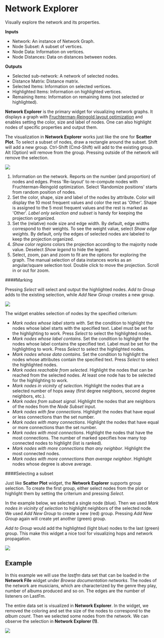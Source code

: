 Network Explorer
================

Visually explore the network and its properties.

**Inputs**

- Network: An instance of Network Graph.
- Node Subset: A subset of vertices.
- Node Data: Information on vertices.
- Node Distances: Data on distances between nodes.

**Outputs**

- Selected sub-network: A network of selected nodes.
- Distance Matrix: Distance matrix.
- Selected Items: Information on selected vertices.
- Highlighted Items: Information on highlighted vertices.
- Remaining Items: Information on remaining items (not selected or highlighted).

**Network Explorer** is the primary widget for visualizing network graphs. It displays a graph with [Fruchterman-Reingold layout optimization](https://en.wikipedia.org/wiki/Force-directed_graph_drawing) and enables setting the color, size and label of nodes. One can also highlight nodes of specific properties and output them.

The visualization in **Network Explorer** works just like the one for **Scatter Plot**. To select a subset of nodes, draw a rectangle around the subset. Shift will add a new group. Ctrl-Shift (Cmd-Shift) will add to the existing group. Alt (Option) will remove from the group. Pressing outside of the network will remove the selection.

![](images/Network-Explorer-overview-stamped.png)

1. Information on the network. Reports on the number (and proportion) of nodes and edges. Press 'Re-layout' to re-compute nodes with Fruchterman-Reingold optimization. Select 'Randomize positions' starts from random position of nodes.
2. Set the color, shape, size and label of the nodes by attribute. Color will display the 10 most frequent values and color the rest as 'Other'. Shape is assigned to the 5 most frequent values and the rest is marked as 'Other'. *Label only selection and subset* is handy for keeping the projection organized.
3. Set the (relative) node size and edge width. By default, edge widths correspond to their weights. To see the weight value, select *Show edge weights*. By default, only the edges of selected nodes are labeled to keep the projection organized.
4. *Show color regions* colors the projection according to the majority node value. Deselect *Show legend* to hide the legend.
5. Select, zoom, pan and zoom to fit are the options for exploring the graph. The manual selection of data instances works as an angular/square selection tool. Double click to move the projection. Scroll in or out for zoom.

####Marking

Pressing *Select* will select and output the highlighted nodes. *Add to Group* adds to the existing selection, while *Add New Group* creates a new group.

![](images/Network-Explorer-select-options.png)

The widget enables selection of nodes by the specified criterium:

- *Mark nodes whose label starts with*. Set the condition to highlight the nodes whose label starts with the specified text. Label must be set for the highlighting to work. Press *Select* to select the highlighted nodes.
- *Mark nodes whose label contains*. Set the condition to highlight the nodes whose label contains the specified text. Label must be set for the highlighting to work. Press *Select* to select the highlighted nodes.
- *Mark nodes whose data contains*. Set the condition to highlight the nodes whose attributes contain the specified text. Press *Select* to select the highlighted nodes.
- *Mark nodes reachable from selected*. Highlight the nodes that can be reached from the selected nodes. At least one node has to be selected for the highlighting to work.
- *Mark nodes in vicinity of selection*. Highlight the nodes that are a selected number of hops away (first degree neighbors, second degree neighbors, etc.).
- *Mark nodes from subset signal*. Highlight the nodes that are neighbors of the nodes from the *Node Subset* input.
- *Mark nodes with few connections*. Highlight the nodes that have equal or less connections than the set number.
- *Mark nodes with many connections*. Highlight the nodes that have equal or more connections than the set number.
- *Mark nodes with most connections*. Highlight the nodes that have the most connections. The number of marked specifies how many top connected nodes to highlight (list is ranked).
- *Mark nodes with more connections than any neighbor*. Highlight the most connected nodes.
- *Mark nodes with more connections than average neighbor*. Highlight nodes whose degree is above average.

####Selecting a subset

Just like **Scatter Plot** widget, the **Network Explorer** supports group selection. To create the first group, either select nodes from the plot or highlight them by setting the criterium and pressing *Select*.

In the example below, we selected a single node (blue). Then we used *Mark nodes in vicinity of selection* to highlight neighbors of the selected node. We used *Add New Group* to create a new (red) group. Pressing *Add New Group* again will create yet another (green) group.

*Add to Group* would add the highlighted (light blue) nodes to the last (green) group. This make this widget a nice tool for visualizing hops and network propagation.

![](images/Network-Explorer-selection.png)

Example
-------

In this example we will use the *lastfm* data set that can be loaded in the **Network File** widget under *Browse documentation networks*. The nodes of the network are musicians, which are characterized by the genre they play, number of albums produced and so on. The edges are the number of listeners on LastFm.

The entire data set is visualized in **Network Explorer**. In the widget, we removed the coloring and set the size of the nodes to correspond to the *album count*. Then we selected some nodes from the network. We can observe the selection in **Network Explorer (1)**.

![](images/Network-Explorer-Example.png)
